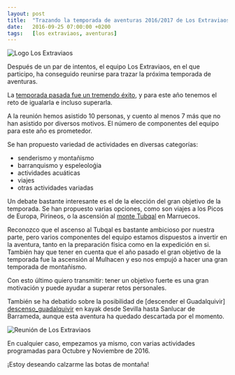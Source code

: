 ```yaml
---
layout: post
title:  "Trazando la temporada de aventuras 2016/2017 de Los Extraviaos"
date:   2016-09-25 07:00:00 +0200
tags:	[los extraviaos, aventuras]
---
```


![Logo Los Extraviaos][logo_extraviaos_wide.png]

Después de un par de intentos, el equipo Los Extraviaos, en el que participo,
ha conseguido reunirse para trazar la próxima temporada de aventuras.

La [temporada pasada fue un tremendo éxito][temporada_2015_2016], y para este
año tenemos el reto de igualarla e incluso superarla.

A la reunión hemos asistido 10 personas, y cuento al menos 7 más
que no han asistido por diversos motivos. El número de componentes del equipo
para este año es prometedor.

Se han propuesto variedad de actividades en diversas categorías:

 * senderismo y montañismo
 * barranquismo y espeleoloǵia
 * actividades acuáticas
 * viajes
 * otras actividades variadas

Un debate bastante interesante es el de la elección del gran objetivo de
la temporada. Se han propuesto varias opciones, como son viajes a los
Picos de Europa, Pirineos, o la ascensión al [monte Tubqal][wiki_tubqal]
en Marruecos.

Reconozco que el ascenso al Tubqal es bastante ambicioso por nuestra
parte, pero varios componentes del equipo estamos dispuestos a invertir
en la aventura, tanto en la preparación física como en la expedición en si.
También hay que tener en cuenta que el año pasado el gran objetivo de la
temporada fue la ascensión al Mulhacen y eso nos empujó a hacer una gran
temporada de montañismo.

Con esto último quiero transmitir: tener un objetivo fuerte es una gran
motivación y puede ayudar a superar retos personales.

También se ha debatido sobre la posibilidad de [descender el Guadalquivir]
[descenso_guadalquivir] en kayak desde Sevilla hasta Sanlucar de Barrameda,
aunque esta aventura ha quedado descartada por el momento.

![Reunión de Los Extraviaos][foto_reunion]

En cualquier caso, empezamos ya mismo, con varias actividades programadas para
Octubre y Noviembre de 2016.

¡Estoy deseando calzarme las botas de montaña!

[logo_extraviaos_wide.png]:	{{site.url}}/assets/logo_extraviaos_wide.png
[temporada_2015_2016]:		{{site.url}}/2016/08/04/temporada_2016.html
[foto_reunion]:			{{site.url}}/assets/reunion_temp_2016_2017.jpg
[wiki_tubqal]:			https://es.wikipedia.org/wiki/Monte_Tubqal
[descenso_guadalquivir]:	http://unalocuradetrasdeotra.blogspot.com.es/2015/01/proximo-evento-descenso-del-rio.html
